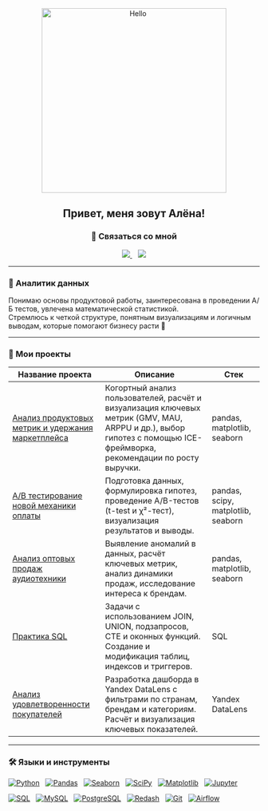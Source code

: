 <div align="center">
  <img src="https://media.giphy.com/media/v1.Y2lkPTc5MGI3NjExZ2p2YWs3eng4OW54cnlsMnZhc2ExMnFjMzNiMGszaTRyNXY1NW42eCZlcD12MV9naWZzX3NlYXJjaCZjdD1n/EZr27ZbJwmjE9PGyLN/giphy.gif" alt="Hello" width="370"/>
</div>

<h2 align="center">Привет, меня зовут Алёна!</h2>

<h3 align="center">📩 Связаться со мной</h3>

<p align="center">
  <a href="https://t.me/alsemv">
    <img src="https://img.shields.io/badge/Telegram-FFFFFF?style=for-the-badge&logo=telegram&logoColor=26A5E4&color=F0F0F0"/>
  </a>
  &nbsp;&nbsp;
  <a href="https://wa.me/79612244444">
    <img src="https://img.shields.io/badge/WhatsApp-FFFFFF?style=for-the-badge&logo=whatsapp&logoColor=25D366&color=F0F0F0"/>
  </a>
</p>
<hr>
 
### 📌 Аналитик данных 
Понимаю основы продуктовой работы, заинтересована в проведении А/Б тестов, увлечена математической статистикой.  
Стремлюсь к четкой структуре, понятным визуализациям и логичным выводам, которые помогают бизнесу расти 🚀  

---

### 📂 Мои проекты  

| Название проекта | Описание | Стек |
|------------------|----------|------|
| [Анализ продуктовых метрик и удержания маркетплейса](ссылка) | Когортный анализ пользователей, расчёт и визуализация ключевых метрик (GMV, MAU, ARPPU и др.), выбор гипотез с помощью ICE-фреймворка, рекомендации по росту выручки. | pandas, matplotlib, seaborn |
| [A/B тестирование новой механики оплаты](ссылка) | Подготовка данных, формулировка гипотез, проведение A/B-тестов (t-test и χ²-тест), визуализация результатов и выводы. | pandas, scipy, matplotlib, seaborn |
| [Анализ оптовых продаж аудиотехники](ссылка) | Выявление аномалий в данных, расчёт ключевых метрик, анализ динамики продаж, исследование интереса к брендам. | pandas, matplotlib, seaborn |
| [Практика SQL](ссылка) | Задачи с использованием JOIN, UNION, подзапросов, CTE и оконных функций. Создание и модификация таблиц, индексов и триггеров. | SQL |
| [Анализ удовлетворенности покупателей](https://datalens.yandex.cloud/fberzvsd0cy00) | Разработка дашборда в Yandex DataLens с фильтрами по странам, брендам и категориям. Расчёт и визуализация ключевых показателей. | Yandex DataLens |

---

### 🛠 Языки и инструменты  

[![Python](https://img.shields.io/badge/Python-FFFFFF?style=for-the-badge&logo=python&logoColor=3776AB)](#) &nbsp;
[![Pandas](https://img.shields.io/badge/Pandas-FFFFFF?style=for-the-badge&logo=pandas&logoColor=150458)](#) &nbsp;
[![Seaborn](https://img.shields.io/badge/Seaborn-FFFFFF?style=for-the-badge&logo=seaborn&logoColor=0099CC)](#) &nbsp;
[![SciPy](https://img.shields.io/badge/SciPy-FFFFFF?style=for-the-badge&logo=scipy&logoColor=8CAAE6)](#) &nbsp;
[![Matplotlib](https://img.shields.io/badge/Matplotlib-FFFFFF?style=for-the-badge&logo=matplotlib&logoColor=000000)](#) &nbsp;
[![Jupyter](https://img.shields.io/badge/Jupyter_Notebook-FFFFFF?style=for-the-badge&logo=jupyter&logoColor=F37626)](#)

[![SQL](https://img.shields.io/badge/SQL-FFFFFF?style=for-the-badge&logo=sqlite&logoColor=003B57)](#) &nbsp;
[![MySQL](https://img.shields.io/badge/MySQL-FFFFFF?style=for-the-badge&logo=mysql&logoColor=4479A1)](#) &nbsp;
[![PostgreSQL](https://img.shields.io/badge/PostgreSQL-FFFFFF?style=for-the-badge&logo=postgresql&logoColor=316192)](#) &nbsp;
[![Redash](https://img.shields.io/badge/Redash-FFFFFF?style=for-the-badge&logo=redash&logoColor=F3582B)](#) &nbsp;
[![Git](https://img.shields.io/badge/Git-FFFFFF?style=for-the-badge&logo=git&logoColor=F05032)](#) &nbsp;
[![Airflow](https://img.shields.io/badge/Airflow-FFFFFF?style=for-the-badge&logo=apache-airflow&logoColor=017CEE)](#)
